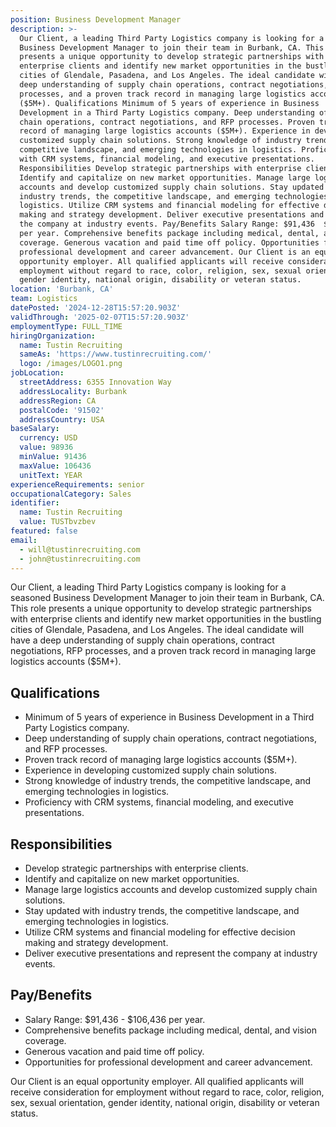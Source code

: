 ```yaml
---
position: Business Development Manager
description: >-
  Our Client, a leading Third Party Logistics company is looking for a seasoned
  Business Development Manager to join their team in Burbank, CA. This role
  presents a unique opportunity to develop strategic partnerships with
  enterprise clients and identify new market opportunities in the bustling
  cities of Glendale, Pasadena, and Los Angeles. The ideal candidate will have a
  deep understanding of supply chain operations, contract negotiations, RFP
  processes, and a proven track record in managing large logistics accounts
  ($5M+). Qualifications Minimum of 5 years of experience in Business
  Development in a Third Party Logistics company. Deep understanding of supply
  chain operations, contract negotiations, and RFP processes. Proven track
  record of managing large logistics accounts ($5M+). Experience in developing
  customized supply chain solutions. Strong knowledge of industry trends, the
  competitive landscape, and emerging technologies in logistics. Proficiency
  with CRM systems, financial modeling, and executive presentations.
  Responsibilities Develop strategic partnerships with enterprise clients.
  Identify and capitalize on new market opportunities. Manage large logistics
  accounts and develop customized supply chain solutions. Stay updated with
  industry trends, the competitive landscape, and emerging technologies in
  logistics. Utilize CRM systems and financial modeling for effective decision
  making and strategy development. Deliver executive presentations and represent
  the company at industry events. Pay/Benefits Salary Range: $91,436  $106,436
  per year. Comprehensive benefits package including medical, dental, and vision
  coverage. Generous vacation and paid time off policy. Opportunities for
  professional development and career advancement. Our Client is an equal
  opportunity employer. All qualified applicants will receive consideration for
  employment without regard to race, color, religion, sex, sexual orientation,
  gender identity, national origin, disability or veteran status.
location: 'Burbank, CA'
team: Logistics
datePosted: '2024-12-28T15:57:20.903Z'
validThrough: '2025-02-07T15:57:20.903Z'
employmentType: FULL_TIME
hiringOrganization:
  name: Tustin Recruiting
  sameAs: 'https://www.tustinrecruiting.com/'
  logo: /images/LOGO1.png
jobLocation:
  streetAddress: 6355 Innovation Way
  addressLocality: Burbank
  addressRegion: CA
  postalCode: '91502'
  addressCountry: USA
baseSalary:
  currency: USD
  value: 98936
  minValue: 91436
  maxValue: 106436
  unitText: YEAR
experienceRequirements: senior
occupationalCategory: Sales
identifier:
  name: Tustin Recruiting
  value: TUSTbvzbev
featured: false
email:
  - will@tustinrecruiting.com
  - john@tustinrecruiting.com
---
```




Our Client, a leading Third Party Logistics company is looking for a seasoned Business Development Manager to join their team in Burbank, CA. This role presents a unique opportunity to develop strategic partnerships with enterprise clients and identify new market opportunities in the bustling cities of Glendale, Pasadena, and Los Angeles. The ideal candidate will have a deep understanding of supply chain operations, contract negotiations, RFP processes, and a proven track record in managing large logistics accounts ($5M+).

## Qualifications
* Minimum of 5 years of experience in Business Development in a Third Party Logistics company.
* Deep understanding of supply chain operations, contract negotiations, and RFP processes.
* Proven track record of managing large logistics accounts ($5M+).
* Experience in developing customized supply chain solutions.
* Strong knowledge of industry trends, the competitive landscape, and emerging technologies in logistics.
* Proficiency with CRM systems, financial modeling, and executive presentations.

## Responsibilities
* Develop strategic partnerships with enterprise clients.
* Identify and capitalize on new market opportunities.
* Manage large logistics accounts and develop customized supply chain solutions.
* Stay updated with industry trends, the competitive landscape, and emerging technologies in logistics.
* Utilize CRM systems and financial modeling for effective decision making and strategy development.
* Deliver executive presentations and represent the company at industry events.

## Pay/Benefits
* Salary Range: $91,436 - $106,436 per year.
* Comprehensive benefits package including medical, dental, and vision coverage.
* Generous vacation and paid time off policy.
* Opportunities for professional development and career advancement. 

Our Client is an equal opportunity employer. All qualified applicants will receive consideration for employment without regard to race, color, religion, sex, sexual orientation, gender identity, national origin, disability or veteran status.

